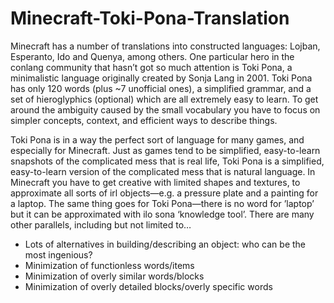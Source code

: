 # Minecraft-Toki-Pona-Translation

Minecraft has a number of translations into constructed languages: Lojban, Esperanto, Ido and Quenya, among others. One particular hero in the conlang community that hasn’t got so much attention is Toki Pona, a minimalistic language originally created by Sonja Lang in 2001. Toki Pona has only 120 words (plus ~7 unofficial ones), a simplified grammar, and a set of hieroglyphics (optional) which are all extremely easy to learn. To get around the ambiguity caused by the small vocabulary you have to focus on simpler concepts, context, and efficient ways to describe things.

Toki Pona is in a way the perfect sort of language for many games, and especially for Minecraft. Just as games tend to be simplified, easy-to-learn snapshots of the complicated mess that is real life, Toki Pona is a simplified, easy-to-learn version of the complicated mess that is natural language. In Minecraft you have to get creative with limited shapes and textures, to approximate all sorts of irl objects—e.g. a pressure plate and a painting for a laptop. The same thing goes for Toki Pona—there is no word for ’laptop’ but it can be approximated with ilo sona ‘knowledge tool’. There are many other parallels, including but not limited to…

 - Lots of alternatives in building/describing an object: who can be the most ingenious?
 - Minimization of functionless words/items
 - Minimization of overly similar words/blocks
 - Minimization of overly detailed blocks/overly specific words
